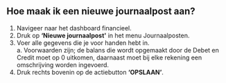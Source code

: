 ## Hoe maak ik een nieuwe journaalpost aan? 
1.	Navigeer naar het dashboard financieel.
2.	Druk op **‘Nieuwe journaalpost'** in het menu Journaalposten. 
3.	Voer alle gegevens die je voor handen hebt in. <br>
a.	Voorwaarden zijn; de balans die wordt opgemaakt door de Debet en Credit moet op 0 uitkomen, daarnaast moet bij elke rekening een omschrijving worden ingevoerd.
4.	Druk rechts bovenin op de actiebutton **‘OPSLAAN’**.
